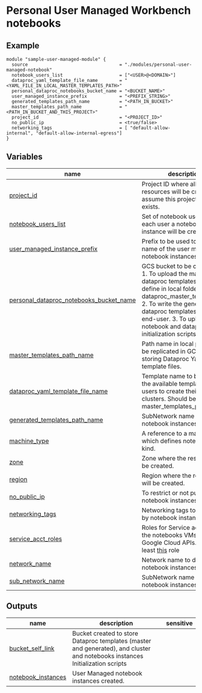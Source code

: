 # Personal User Managed Workbench notebooks

## Example

```hcl
module "sample-user-managed-module" {
  source                                  = "./modules/personal-user-managed-notebook"
  notebook_users_list                     = ["<USER>@<DOMAIN>"]
  dataproc_yaml_template_file_name        = "<YAML_FILE_IN_LOCAL_MASTER_TEMPLATES_PATH>"
  personal_dataproc_notebooks_bucket_name = "<BUCKET_NAME>"
  user_managed_instance_prefix            = "<PREFIX_STRING>"
  generated_templates_path_name           = "<PATH_IN_BUCKET>"
  master_templates_path_name              = "<PATH_IN_BUCKET_AND_THIS_PROJECT>"
  project_id                              = "<PROJECT_ID>"
  no_public_ip                            = <true/false>
  networking_tags                         = [ "default-allow-internal", "default-allow-internal-egress"]
}
```

## Variables

| name                                                        | description                                                                                                                                                                                                                                                |           type           | required |                                           default                                            |
|-------------------------------------------------------------|------------------------------------------------------------------------------------------------------------------------------------------------------------------------------------------------------------------------------------------------------------|:------------------------:|:--------:|:--------------------------------------------------------------------------------------------:|
| [project_id](variables.tf#L15)                              | Project ID where all the resources will be created. We assume this project already exists.                                                                                                                                                                 |   <code>string</code>    |    ✓     |                                                                                              |
| [notebook_users_list](variables.tf#L20)                     | Set of notebook users, for each user a notebook instance will be created.                                                                                                                                                                                  | <code>set(string)</code> |    ✓     |                                                                                              |
| [user_managed_instance_prefix](variables.tf#L25)            | Prefix to be used to create the name of the user managed notebook instances.                                                                                                                                                                               |   <code>string</code>    |          |                              <code>user-managed-instance</code>                              |
| [personal_dataproc_notebooks_bucket_name](variables.tf#L31) | GCS bucket to be created for: 1. To upload the master dataproc templates you define in local folder: dataproc_master_templates. 2. To write the generated dataproc templates for each end-user. 3. To upload notebook and dataproc initialization scripts. |   <code>string</code>    |          |                           <code>personal_dataproc_notebooks</code>                           |
| [master_templates_path_name](variables.tf#L37)              | Path name in local project to be replicated in GCS bucket storing Dataproc Yaml template files.                                                                                                                                                            |   <code>string</code>    |          |                            <code>dataproc_master_templates</code>                            |
| [dataproc_yaml_template_file_name](variables.tf#L43)        | Template name to be used as the available template for users to create their Dataproc clusters. Should be located in master_templates_path_name.                                                                                                           |   <code>string</code>    |          |                              <code>per-auth-cluster.yaml</code>                              |
| [generated_templates_path_name](variables.tf#L49)           | SubNetwork name to deploy notebook instances to.                                                                                                                                                                                                           |   <code>string</code>    |          |                          <code>dataproc_generated_templates</code>                           |
| [machine_type](variables.tf#L55)                            | A reference to a machine type which defines notebooks VM kind.                                                                                                                                                                                             |   <code>string</code>    |          |                                    <code>e2-medium</code>                                    |
| [zone](variables.tf#L61)                                    | Zone where the resources will be created.                                                                                                                                                                                                                  |   <code>string</code>    |          |                                  <code>us-central1-a</code>                                  |
| [region](variables.tf#L67)                                  | Region where the resources will be created.                                                                                                                                                                                                                |   <code>string</code>    |          |                                   <code>us-central1</code>                                   |
| [no_public_ip](variables.tf#L73)                            | To restrict or not public IP on notebook instances.                                                                                                                                                                                                        |   <code>string</code>    |          |                                      <code>false</code>                                      |
| [networking_tags](variables.tf#L79)                         | Networking tags to be used by notebook instances.                                                                                                                                                                                                          | <code>set(string)</code> |          |                                       <code>[]</code>                                        |
| [service_acct_roles](variables.tf#L85)                      | Roles for Service account on the notebooks VMs to call Google Cloud APIs. Needs at least [this](https://cloud.google.com/iam/docs/understanding-roles#dataproc.hubAgent) role                                                                              | <code>set(string)</code> |          | <code>["roles/compute.admin", "roles/dataproc.hubAgent", "roles/storage.objectAdmin"]</code> |
| [network_name](variables.tf#L91)                            | Network name to deploy notebook instances to.                                                                                                                                                                                                              |   <code>string</code>    |          |                                     <code>default</code>                                     |
| [sub_network_name](variables.tf#L96)                        | SubNetwork name to deploy notebook instances to.                                                                                                                                                                                                           |   <code>string</code>    |          |                                     <code>default</code>                                     |

## Outputs

| name                                 | description                                                                                                                   | sensitive |
|--------------------------------------|-------------------------------------------------------------------------------------------------------------------------------|:---------:|
| [bucket_self_link](outputs.tf#L17)   | Bucket created to store Dataproc templates (master and generated), and cluster and notebooks instances Initialization scripts |           |
| [notebook_instances](outputs.tf#L22) | User Managed notebook instances created.                                                                                      |           |

<!-- END TFDOC -->
